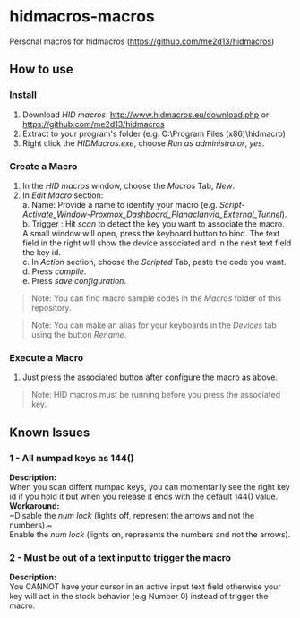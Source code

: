 # hidmacros-macros
Personal macros for hidmacros (https://github.com/me2d13/hidmacros)

## How to use
### Install
1. Download _HID macros_: 
http://www.hidmacros.eu/download.php or https://github.com/me2d13/hidmacros
2. Extract to your program's folder (e.g. C:\Program Files (x86)\hidmacro)
3. Right click the _HIDMacros.exe_, choose _Run as administrator_, _yes_.

### Create a Macro
1. In the _HID macros_ window, choose the _Macros_ Tab, _New_.
2. In _Edit Macro_ section:  
  a. Name: Provide a name to identify your macro (e.g. _Script-Activate_Window-Proxmox_Dashboard_Planaclanvia_External_Tunnel_).   
  b. Trigger : Hit _scan_ to detect the key you want to associate the macro. A small window will open, press the keyboard button to bind. The text field in the right will show the device associated and in the next text field the key id.   
   c. In _Action_ section, choose the _Scripted_ Tab, paste the code you want.     
   d. Press _compile_.  
   e. Press _save configuration_.   
   
 >Note: You can find macro sample codes in the _Macros_ folder of this repository.  
    
 >Note: You can make an alias for your keyboards in the _Devices_ tab using the button _Rename_.  
    
 ### Execute a Macro
 1. Just press the associated button after configure the macro as above.   
 
 >Note: HID macros must be running before you press the associated key. 
   
 ## Known Issues   
 ### 1 - All numpad keys as 144()   
 __Description:__   
 When you scan diffent numpad keys, you can momentarily see the right key id if you hold it but when you release it ends with the default 144() value.  
 __Workaround:__  
~Disable the _num lock_ (lights off, represent the arrows and not the numbers).~   
Enable the _num lock_ (lights on, represents the numbers and not the arrows).  

 ### 2 - Must be out of a text input to trigger the macro  
 __Description:__   
 You CANNOT have your cursor in an active input text field otherwise your key will act in the stock behavior (e.g Number 0) instead of trigger the macro.
